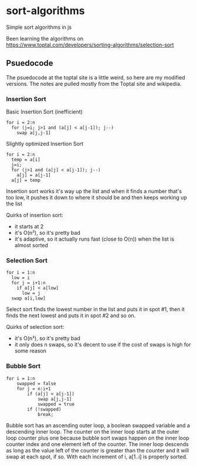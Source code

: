 # sort-algorithms

Simple sort algorithms in js

Been learning the algorithms on https://www.toptal.com/developers/sorting-algorithms/selection-sort

## Psuedocode
The psuedocode at the toptal site is a little weird, so here are my modified versions.  The notes are pulled mostly from the Toptal site and wikipedia.

### Insertion Sort
Basic Insertion Sort (inefficient)
```
for i = 2:n
  for (j=i; j>1 and (a[j] < a[j-1]); j--)
    swap a[j,j-1]
```
Slightly optimized Insertion Sort
```
for i = 2:n
  temp = a[i]
  j=i;
  for (j>1 and (a[j] < a[j-1]); j--)
    a[j] = a[j-1]
  a[j] = temp
```
Insertion sort works it's way up the list and when it finds a number that's too low, it pushes it down to where it should be and then keeps working up the list

Quirks of insertion sort:
- it starts at 2
- it's O(n²), so it's pretty bad
- it's adaptive, so it actually runs fast (close to O(n)) when the list is almost sorted

### Selection Sort
```
for i = 1:n
  low = i
  for j = i+1:n
    if a[j] < a[low]
      low = j
  swap a[i,low]
```
Select sort finds the lowest number in the list and puts it in spot #1, then it finds the next lowest and puts it in spot #2 and so on.

Quirks of selection sort:
- it's O(n²), so it's pretty bad
- it only does n swaps, so it's decent to use if the cost of swaps is high for some reason

### Bubble Sort
```
for i = 1:n
	swapped = false
	for j = n:i+1
		if (a[j] < a[j-1])
			swap a[j,j-1]
			swapped = true
		if (!swapped)
			break;
```
Bubble sort has an ascending outer loop, a boolean swapped variable and a descending inner loop.  The counter on the inner loop starts at the outer loop counter plus one because bubble sort swaps happen on the inner loop counter index and one element left of the counter.  The inner loop descends as long as the value left of the counter is greater than the counter and it will swap at each spot, if so.  With each increment of i, a[1..i] is properly sorted. 
